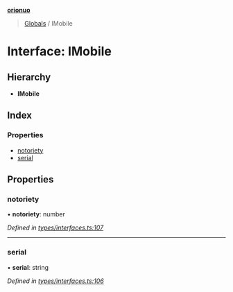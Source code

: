 **[orionuo](../README.md)**

> [Globals](../globals.md) / IMobile

# Interface: IMobile

## Hierarchy

* **IMobile**

## Index

### Properties

* [notoriety](imobile.md#notoriety)
* [serial](imobile.md#serial)

## Properties

### notoriety

•  **notoriety**: number

*Defined in [types/interfaces.ts:107](https://github.com/msviha/orionuo/blob/0a4af4e/src/types/interfaces.ts#L107)*

___

### serial

•  **serial**: string

*Defined in [types/interfaces.ts:106](https://github.com/msviha/orionuo/blob/0a4af4e/src/types/interfaces.ts#L106)*
